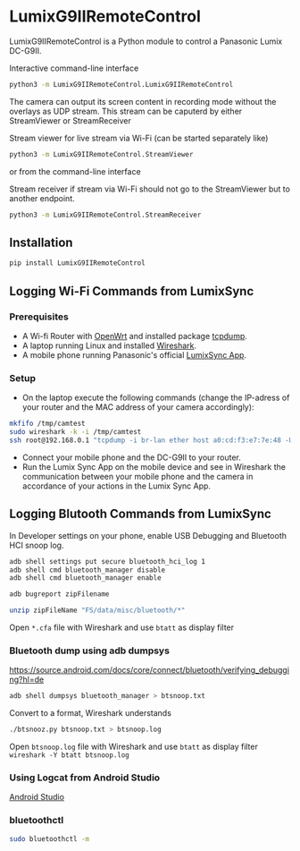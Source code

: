 # LumixG9IIRemoteControl
LumixG9IIRemoteControl is a Python module to control a Panasonic Lumix DC-G9II.

Interactive command-line interface
```sh
python3 -m LumixG9IIRemoteControl.LumixG9IIRemoteControl
```
The camera can output its screen content in recording mode without the overlays as UDP stream.
This stream can be caputerd by either StreamViewer or StreamReceiver

Stream viewer for live stream via Wi-Fi (can be started separately like)
```sh
python3 -m LumixG9IIRemoteControl.StreamViewer
```
or from the command-line interface

Stream receiver if stream via Wi-Fi should not go to the StreamViewer but to another endpoint.
```sh
python3 -m LumixG9IIRemoteControl.StreamReceiver
```

## Installation
```sh
pip install LumixG9IIRemoteControl
```

## Logging Wi-Fi Commands from LumixSync
### Prerequisites
* A Wi-fi Router with [OpenWrt](https://openwrt.org/) and installed package [tcpdump](https://openwrt.org/packages/pkgdata/tcpdump).
* A laptop running Linux and installed [Wireshark](https://www.wireshark.org/).
* A mobile phone running Panasonic's official [LumixSync App](https://www.panasonic.com/global/consumer/lumix/lumix-sync-app.html).

### Setup
* On the laptop execute the following commands (change the IP-adress of your router and the MAC address of your camera accordingly):
```bash
mkfifo /tmp/camtest
sudo wireshark -k -i /tmp/camtest
ssh root@192.168.0.1 "tcpdump -i br-lan ether host a0:cd:f3:e7:7e:48 -U -s0 -w -" > /tmp/camtest
```
* Connect your mobile phone and the DC-G9II to your router.
* Run the Lumix Sync App on the mobile device and see in Wireshark the communication between your mobile phone and the camera in accordance of your actions in the Lumix Sync App.

## Logging Blutooth Commands from LumixSync
In Developer settings on your phone, enable USB Debugging and Bluetooth HCI snoop log.
```sh
adb shell settings put secure bluetooth_hci_log 1
adb shell cmd bluetooth_manager disable
adb shell cmd bluetooth_manager enable
```

```sh
adb bugreport zipFilename
```


```sh
unzip zipFileName "FS/data/misc/bluetooth/*"
```
Open `*.cfa` file with Wireshark and use `btatt` as display filter


### Bluetooth dump using adb dumpsys
https://source.android.com/docs/core/connect/bluetooth/verifying_debugging?hl=de

```sh
adb shell dumpsys bluetooth_manager > btsnoop.txt
```
Convert to a format, Wireshark understands
```sh
./btsnooz.py btsnoop.txt > btsnoop.log
```

Open `btsnoop.log` file with Wireshark and use `btatt` as display filter
`wireshark -Y btatt btsnoop.log `

### Using Logcat from Android Studio
[Android Studio](https://developer.android.com/studio)

### bluetoothctl
```sh
sudo bluetoothctl -m
```
